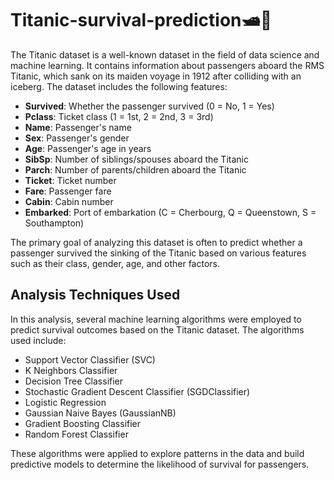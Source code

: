 # Titanic-survival-prediction🛥🚢

The Titanic dataset is a well-known dataset in the field of data science and machine learning. It contains information about passengers aboard the RMS Titanic, which sank on its maiden voyage in 1912 after colliding with an iceberg. The dataset includes the following features:

- **Survived**: Whether the passenger survived (0 = No, 1 = Yes)
- **Pclass**: Ticket class (1 = 1st, 2 = 2nd, 3 = 3rd)
- **Name**: Passenger's name
- **Sex**: Passenger's gender
- **Age**: Passenger's age in years
- **SibSp**: Number of siblings/spouses aboard the Titanic
- **Parch**: Number of parents/children aboard the Titanic
- **Ticket**: Ticket number
- **Fare**: Passenger fare
- **Cabin**: Cabin number
- **Embarked**: Port of embarkation (C = Cherbourg, Q = Queenstown, S = Southampton)

The primary goal of analyzing this dataset is often to predict whether a passenger survived the sinking of the Titanic based on various features such as their class, gender, age, and other factors.

## Analysis Techniques Used

In this analysis, several machine learning algorithms were employed to predict survival outcomes based on the Titanic dataset. The algorithms used include:

- Support Vector Classifier (SVC)
- K Neighbors Classifier
- Decision Tree Classifier
- Stochastic Gradient Descent Classifier (SGDClassifier)
- Logistic Regression
- Gaussian Naive Bayes (GaussianNB)
- Gradient Boosting Classifier
- Random Forest Classifier

These algorithms were applied to explore patterns in the data and build predictive models to determine the likelihood of survival for passengers.

